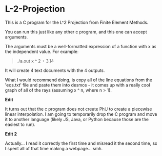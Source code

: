 # L-2-Projection
This is a C program for the L^2 Projection from Finite Element Methods.

You can run this just like any other c program, and this one can accept arguments.

The arguments must be a well-formatted expression of a function with x as the independent value.
For example:

> ./a.out x ^ 2 + 3.14

It will create 4 text documents with the 4 outputs.

What I would recommend doing, is copy all of the line equations from the 'eqs.txt' file and paste them into desmos - it comes up with a really cool graph of all of the rays (assuming x ^ n, where n > 1).

**Edit**

It turns out that the c program does not create PhU to create a piecewise linear interpolation. I am going to temporarily drop the C program and move it to another language (likely JS, Java, or Python because those are the easiest to run).

**Edit 2**

Actually... I read it correctly the first time and misread it the second time, so I spent all of that time making a webpage... smh.
